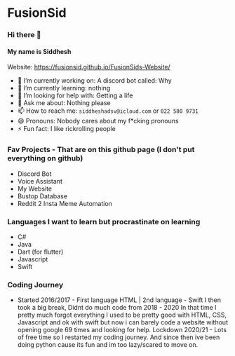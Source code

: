 # FusionSid

### Hi there 👋

#### My name is Siddhesh

Website: https://fusionsid.github.io/FusionSids-Website/

- 🔭 I’m currently working on: A discord bot called: Why
- 🌱 I’m currently learning: nothing
- 🤔 I’m looking for help with: Getting a life
- 💬 Ask me about: Nothing please
- 📫 How to reach me: ```siddheshadsv@icloud.com``` or ```022 580 9731```
- 😄 Pronouns: Nobody cares about my f*cking pronouns
- ⚡ Fun fact: I like rickrolling people

### Fav Projects - That are on this github page (I don't put everything on github)
- Discord Bot
- Voice Assistant
- My Website
- Bustop Database
- Reddit 2 Insta Meme Automation


### Languages I want to learn but procrastinate on learning
- C#
- Java
- Dart (for flutter)
- Javascript
- Swift

### Coding Journey
- Started 2016/2017 - First language HTML | 2nd language - Swift
I then took a big break, Didnt do much code from 2018 - 2020
In that time I pretty much forgot everything
I used to be pretty good with HTML, CSS, Javascript and ok with swift but now i can barely code a website without opening google 69 times and looking for help.
Lockdown 2020/21 - Lots of free time so I restarted my coding journey.
And since then ive been doing python cause its fun and im too lazy/scared to move on.
